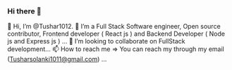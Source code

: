 ### Hi there 👋

👋 Hi, I’m @Tushar1012.
👀 I’m a Full Stack Software engineer, Open source contributor, Frontend developer ( React js ) and Backend Developer ( Node js and Express js ) ...
💞️ I’m looking to collaborate on FullStack  development...
📫 How to reach me => You can reach my through my email (Tusharsolanki1011@gmail.com) ...


